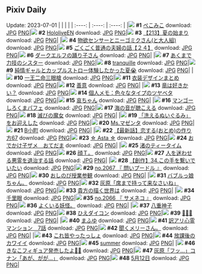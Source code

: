 ## Pixiv Daily
Update: 2023-07-01
|      |      |      |
| :----: | :----: | :----: |
|![](https://pixiv.microyu.workers.dev/c/240x480/img-master/img/2023/06/29/00/00/10/109430548_p0_master1200.jpg) **#1** [ぺこみこ](https://www.pixiv.net/artworks/109430548) download: [JPG](https://pixiv.microyu.workers.dev/img-original/img/2023/06/29/00/00/10/109430548_p0.jpg) [PNG](https://pixiv.microyu.workers.dev/img-original/img/2023/06/29/00/00/10/109430548_p0.png)|![](https://pixiv.microyu.workers.dev/c/240x480/img-master/img/2023/06/30/00/00/06/109457624_p0_master1200.jpg) **#2** [HololiveEN](https://www.pixiv.net/artworks/109457624) download: [JPG](https://pixiv.microyu.workers.dev/img-original/img/2023/06/30/00/00/06/109457624_p0.jpg) [PNG](https://pixiv.microyu.workers.dev/img-original/img/2023/06/30/00/00/06/109457624_p0.png)|![](https://pixiv.microyu.workers.dev/c/240x480/img-master/img/2023/06/30/19/30/13/109477808_p0_master1200.jpg) **#3** [【213】夏の始まり](https://www.pixiv.net/artworks/109477808) download: [JPG](https://pixiv.microyu.workers.dev/img-original/img/2023/06/30/19/30/13/109477808_p0.jpg) [PNG](https://pixiv.microyu.workers.dev/img-original/img/2023/06/30/19/30/13/109477808_p0.png)|
|![](https://pixiv.microyu.workers.dev/c/240x480/img-master/img/2023/06/29/19/26/23/109449211_p0_master1200.jpg) **#4** [物欲センサーとニーゴミクさん(と大人組)](https://www.pixiv.net/artworks/109449211) download: [JPG](https://pixiv.microyu.workers.dev/img-original/img/2023/06/29/19/26/23/109449211_p0.jpg) [PNG](https://pixiv.microyu.workers.dev/img-original/img/2023/06/29/19/26/23/109449211_p0.png)|![](https://pixiv.microyu.workers.dev/c/240x480/img-master/img/2023/06/29/17/28/56/109446395_p0_master1200.jpg) **#5** [ごくごく普通の夫婦の話【２４】](https://www.pixiv.net/artworks/109446395) download: [JPG](https://pixiv.microyu.workers.dev/img-original/img/2023/06/29/17/28/56/109446395_p0.jpg) [PNG](https://pixiv.microyu.workers.dev/img-original/img/2023/06/29/17/28/56/109446395_p0.png)|![](https://pixiv.microyu.workers.dev/c/240x480/img-master/img/2023/06/29/00/00/42/109430662_p0_master1200.jpg) **#6** [ダークエルフの踊り子さん](https://www.pixiv.net/artworks/109430662) download: [JPG](https://pixiv.microyu.workers.dev/img-original/img/2023/06/29/00/00/42/109430662_p0.jpg) [PNG](https://pixiv.microyu.workers.dev/img-original/img/2023/06/29/00/00/42/109430662_p0.png)|
|![](https://pixiv.microyu.workers.dev/c/240x480/img-master/img/2023/06/29/19/10/30/109448798_p0_master1200.jpg) **#7** [あくまで力技のシスター](https://www.pixiv.net/artworks/109448798) download: [JPG](https://pixiv.microyu.workers.dev/img-original/img/2023/06/29/19/10/30/109448798_p0.jpg) [PNG](https://pixiv.microyu.workers.dev/img-original/img/2023/06/29/19/10/30/109448798_p0.png)|![](https://pixiv.microyu.workers.dev/c/240x480/img-master/img/2023/06/29/19/34/10/109449420_p0_master1200.jpg) **#8** [tranquille](https://www.pixiv.net/artworks/109449420) download: [JPG](https://pixiv.microyu.workers.dev/img-original/img/2023/06/29/19/34/10/109449420_p0.jpg) [PNG](https://pixiv.microyu.workers.dev/img-original/img/2023/06/29/19/34/10/109449420_p0.png)|![](https://pixiv.microyu.workers.dev/c/240x480/img-master/img/2023/06/29/00/00/47/109430681_p0_master1200.jpg) **#9** [純情ギャルとカップルストロー体験したかった夏😭](https://www.pixiv.net/artworks/109430681) download: [JPG](https://pixiv.microyu.workers.dev/img-original/img/2023/06/29/00/00/47/109430681_p0.jpg) [PNG](https://pixiv.microyu.workers.dev/img-original/img/2023/06/29/00/00/47/109430681_p0.png)|
|![](https://pixiv.microyu.workers.dev/c/240x480/img-master/img/2023/06/29/00/00/29/109430619_p0_master1200.jpg) **#10** [一王二命三眼槍](https://www.pixiv.net/artworks/109430619) download: [JPG](https://pixiv.microyu.workers.dev/img-original/img/2023/06/29/00/00/29/109430619_p0.jpg) [PNG](https://pixiv.microyu.workers.dev/img-original/img/2023/06/29/00/00/29/109430619_p0.png)|![](https://pixiv.microyu.workers.dev/c/240x480/img-master/img/2023/06/30/00/03/09/109457997_p0_master1200.jpg) **#11** [衣装デザインまとめ](https://www.pixiv.net/artworks/109457997) download: [JPG](https://pixiv.microyu.workers.dev/img-original/img/2023/06/30/00/03/09/109457997_p0.jpg) [PNG](https://pixiv.microyu.workers.dev/img-original/img/2023/06/30/00/03/09/109457997_p0.png)|![](https://pixiv.microyu.workers.dev/c/240x480/img-master/img/2023/06/30/19/12/44/109477319_p0_master1200.jpg) **#12** [善意](https://www.pixiv.net/artworks/109477319) download: [JPG](https://pixiv.microyu.workers.dev/img-original/img/2023/06/30/19/12/44/109477319_p0.jpg) [PNG](https://pixiv.microyu.workers.dev/img-original/img/2023/06/30/19/12/44/109477319_p0.png)|
|![](https://pixiv.microyu.workers.dev/c/240x480/img-master/img/2023/06/30/07/30/01/109465132_p0_master1200.jpg) **#13** [竜は好きかい？](https://www.pixiv.net/artworks/109465132) download: [JPG](https://pixiv.microyu.workers.dev/img-original/img/2023/06/30/07/30/01/109465132_p0.jpg) [PNG](https://pixiv.microyu.workers.dev/img-original/img/2023/06/30/07/30/01/109465132_p0.png)|![](https://pixiv.microyu.workers.dev/c/240x480/img-master/img/2023/06/29/07/00/10/109437397_p0_master1200.jpg) **#14** [個人メモ：色々なタイプのツヤベタ](https://www.pixiv.net/artworks/109437397) download: [JPG](https://pixiv.microyu.workers.dev/img-original/img/2023/06/29/07/00/10/109437397_p0.jpg) [PNG](https://pixiv.microyu.workers.dev/img-original/img/2023/06/29/07/00/10/109437397_p0.png)|![](https://pixiv.microyu.workers.dev/c/240x480/img-master/img/2023/06/30/00/00/44/109457770_p0_master1200.jpg) **#15** [哀ちゃん](https://www.pixiv.net/artworks/109457770) download: [JPG](https://pixiv.microyu.workers.dev/img-original/img/2023/06/30/00/00/44/109457770_p0.jpg) [PNG](https://pixiv.microyu.workers.dev/img-original/img/2023/06/30/00/00/44/109457770_p0.png)|
|![](https://pixiv.microyu.workers.dev/c/240x480/img-master/img/2023/06/29/20/30/01/109450911_p0_master1200.jpg) **#16** [マンゴーしろくまパフェ](https://www.pixiv.net/artworks/109450911) download: [JPG](https://pixiv.microyu.workers.dev/img-original/img/2023/06/29/20/30/01/109450911_p0.jpg) [PNG](https://pixiv.microyu.workers.dev/img-original/img/2023/06/29/20/30/01/109450911_p0.png)|![](https://pixiv.microyu.workers.dev/c/240x480/img-master/img/2023/06/29/20/40/58/109451251_p0_master1200.jpg) **#17** [海の音が聴こえる](https://www.pixiv.net/artworks/109451251) download: [JPG](https://pixiv.microyu.workers.dev/img-original/img/2023/06/29/20/40/58/109451251_p0.jpg) [PNG](https://pixiv.microyu.workers.dev/img-original/img/2023/06/29/20/40/58/109451251_p0.png)|![](https://pixiv.microyu.workers.dev/c/240x480/img-master/img/2023/06/30/00/00/03/109457609_p0_master1200.jpg) **#18** [滅びの魔女](https://www.pixiv.net/artworks/109457609) download: [JPG](https://pixiv.microyu.workers.dev/img-original/img/2023/06/30/00/00/03/109457609_p0.jpg) [PNG](https://pixiv.microyu.workers.dev/img-original/img/2023/06/30/00/00/03/109457609_p0.png)|
|![](https://pixiv.microyu.workers.dev/c/240x480/img-master/img/2023/06/30/19/52/44/109478413_p0_master1200.jpg) **#19** [「洗えるぬいぐるみ」をお迎えした](https://www.pixiv.net/artworks/109478413) download: [JPG](https://pixiv.microyu.workers.dev/img-original/img/2023/06/30/19/52/44/109478413_p0.jpg) [PNG](https://pixiv.microyu.workers.dev/img-original/img/2023/06/30/19/52/44/109478413_p0.png)|![](https://pixiv.microyu.workers.dev/c/240x480/img-master/img/2023/06/30/19/59/30/109478593_p0_master1200.jpg) **#20** [Ms.マゼンタ](https://www.pixiv.net/artworks/109478593) download: [JPG](https://pixiv.microyu.workers.dev/img-original/img/2023/06/30/19/59/30/109478593_p0.jpg) [PNG](https://pixiv.microyu.workers.dev/img-original/img/2023/06/30/19/59/30/109478593_p0.png)|![](https://pixiv.microyu.workers.dev/c/240x480/img-master/img/2023/06/29/07/11/06/109437533_p0_master1200.jpg) **#21** [B小町](https://www.pixiv.net/artworks/109437533) download: [JPG](https://pixiv.microyu.workers.dev/img-original/img/2023/06/29/07/11/06/109437533_p0.jpg) [PNG](https://pixiv.microyu.workers.dev/img-original/img/2023/06/29/07/11/06/109437533_p0.png)|
|![](https://pixiv.microyu.workers.dev/c/240x480/img-master/img/2023/06/30/12/30/47/109469521_p0_master1200.jpg) **#22** [【最新話】恋する(おとめ)の作り方67](https://www.pixiv.net/artworks/109469521) download: [JPG](https://pixiv.microyu.workers.dev/img-original/img/2023/06/30/12/30/47/109469521_p0.jpg) [PNG](https://pixiv.microyu.workers.dev/img-original/img/2023/06/30/12/30/47/109469521_p0.png)|![](https://pixiv.microyu.workers.dev/c/240x480/img-master/img/2023/06/29/11/59/41/109441001_p0_master1200.jpg) **#23** [☆ Asta ☆](https://www.pixiv.net/artworks/109441001) download: [JPG](https://pixiv.microyu.workers.dev/img-original/img/2023/06/29/11/59/41/109441001_p0.jpg) [PNG](https://pixiv.microyu.workers.dev/img-original/img/2023/06/29/11/59/41/109441001_p0.png)|![](https://pixiv.microyu.workers.dev/c/240x480/img-master/img/2023/06/30/00/26/45/109458831_p0_master1200.jpg) **#24** [おでかけ子ザメ　おてだま](https://www.pixiv.net/artworks/109458831) download: [JPG](https://pixiv.microyu.workers.dev/img-original/img/2023/06/30/00/26/45/109458831_p0.jpg) [PNG](https://pixiv.microyu.workers.dev/img-original/img/2023/06/30/00/26/45/109458831_p0.png)|
|![](https://pixiv.microyu.workers.dev/c/240x480/img-master/img/2023/06/30/17/11/03/109474234_p0_master1200.jpg) **#25** [渚のティータイム](https://www.pixiv.net/artworks/109474234) download: [JPG](https://pixiv.microyu.workers.dev/img-original/img/2023/06/30/17/11/03/109474234_p0.jpg) [PNG](https://pixiv.microyu.workers.dev/img-original/img/2023/06/30/17/11/03/109474234_p0.png)|![](https://pixiv.microyu.workers.dev/c/240x480/img-master/img/2023/06/29/16/53/14/109445690_p0_master1200.jpg) **#26** [顔Ｔ。](https://www.pixiv.net/artworks/109445690) download: [JPG](https://pixiv.microyu.workers.dev/img-original/img/2023/06/29/16/53/14/109445690_p0.jpg) [PNG](https://pixiv.microyu.workers.dev/img-original/img/2023/06/29/16/53/14/109445690_p0.png)|![](https://pixiv.microyu.workers.dev/c/240x480/img-master/img/2023/06/30/00/05/37/109458101_p0_master1200.jpg) **#27** [人を迷わせる悪霊を退治する話](https://www.pixiv.net/artworks/109458101) download: [JPG](https://pixiv.microyu.workers.dev/img-original/img/2023/06/30/00/05/37/109458101_p0.jpg) [PNG](https://pixiv.microyu.workers.dev/img-original/img/2023/06/30/00/05/37/109458101_p0.png)|
|![](https://pixiv.microyu.workers.dev/c/240x480/img-master/img/2023/06/29/00/02/51/109430872_p0_master1200.jpg) **#28** [【創作】34.この手を繋いでいたい](https://www.pixiv.net/artworks/109430872) download: [JPG](https://pixiv.microyu.workers.dev/img-original/img/2023/06/29/00/02/51/109430872_p0.jpg) [PNG](https://pixiv.microyu.workers.dev/img-original/img/2023/06/29/00/02/51/109430872_p0.png)|![](https://pixiv.microyu.workers.dev/c/240x480/img-master/img/2023/06/29/12/19/40/109441442_p0_master1200.jpg) **#29** [no.2067 『 問いプードル 』](https://www.pixiv.net/artworks/109441442) download: [JPG](https://pixiv.microyu.workers.dev/img-original/img/2023/06/29/12/19/40/109441442_p0.jpg) [PNG](https://pixiv.microyu.workers.dev/img-original/img/2023/06/29/12/19/40/109441442_p0.png)|![](https://pixiv.microyu.workers.dev/c/240x480/img-master/img/2023/06/29/21/50/18/109453295_p0_master1200.jpg) **#30** [おしのび授業参観](https://www.pixiv.net/artworks/109453295) download: [JPG](https://pixiv.microyu.workers.dev/img-original/img/2023/06/29/21/50/18/109453295_p0.jpg) [PNG](https://pixiv.microyu.workers.dev/img-original/img/2023/06/29/21/50/18/109453295_p0.png)|
|![](https://pixiv.microyu.workers.dev/c/240x480/img-master/img/2023/06/29/20/33/02/109451016_p0_master1200.jpg) **#31** [バブルっ娘ちゃん。](https://www.pixiv.net/artworks/109451016) download: [JPG](https://pixiv.microyu.workers.dev/img-original/img/2023/06/29/20/33/02/109451016_p0.jpg) [PNG](https://pixiv.microyu.workers.dev/img-original/img/2023/06/29/20/33/02/109451016_p0.png)|![](https://pixiv.microyu.workers.dev/c/240x480/img-master/img/2023/06/29/16/04/27/109444851_p0_master1200.jpg) **#32** [灰原「席まで持って来なさいね」](https://www.pixiv.net/artworks/109444851) download: [JPG](https://pixiv.microyu.workers.dev/img-original/img/2023/06/29/16/04/27/109444851_p0.jpg) [PNG](https://pixiv.microyu.workers.dev/img-original/img/2023/06/29/16/04/27/109444851_p0.png)|![](https://pixiv.microyu.workers.dev/c/240x480/img-master/img/2023/06/30/20/20/43/109479306_p0_master1200.jpg) **#33** [貴方の描く世界は](https://www.pixiv.net/artworks/109479306) download: [JPG](https://pixiv.microyu.workers.dev/img-original/img/2023/06/30/20/20/43/109479306_p0.jpg) [PNG](https://pixiv.microyu.workers.dev/img-original/img/2023/06/30/20/20/43/109479306_p0.png)|
|![](https://pixiv.microyu.workers.dev/c/240x480/img-master/img/2023/06/30/07/17/19/109464969_p0_master1200.jpg) **#34** [千里眼](https://www.pixiv.net/artworks/109464969) download: [JPG](https://pixiv.microyu.workers.dev/img-original/img/2023/06/30/07/17/19/109464969_p0.jpg) [PNG](https://pixiv.microyu.workers.dev/img-original/img/2023/06/30/07/17/19/109464969_p0.png)|![](https://pixiv.microyu.workers.dev/c/240x480/img-master/img/2023/06/29/07/53/31/109438089_p0_master1200.jpg) **#35** [no.2066 『 サメネコ 』](https://www.pixiv.net/artworks/109438089) download: [JPG](https://pixiv.microyu.workers.dev/img-original/img/2023/06/29/07/53/31/109438089_p0.jpg) [PNG](https://pixiv.microyu.workers.dev/img-original/img/2023/06/29/07/53/31/109438089_p0.png)|![](https://pixiv.microyu.workers.dev/c/240x480/img-master/img/2023/06/29/21/39/20/109452964_p0_master1200.jpg) **#36** [よくいる妖怪。](https://www.pixiv.net/artworks/109452964) download: [JPG](https://pixiv.microyu.workers.dev/img-original/img/2023/06/29/21/39/20/109452964_p0.jpg) [PNG](https://pixiv.microyu.workers.dev/img-original/img/2023/06/29/21/39/20/109452964_p0.png)|
|![](https://pixiv.microyu.workers.dev/c/240x480/img-master/img/2023/06/29/02/34/07/109434540_p0_master1200.jpg) **#37** [八重神子](https://www.pixiv.net/artworks/109434540) download: [JPG](https://pixiv.microyu.workers.dev/img-original/img/2023/06/29/02/34/07/109434540_p0.jpg) [PNG](https://pixiv.microyu.workers.dev/img-original/img/2023/06/29/02/34/07/109434540_p0.png)|![](https://pixiv.microyu.workers.dev/c/240x480/img-master/img/2023/06/30/00/00/44/109457769_p0_master1200.jpg) **#38** [ひえダイコン](https://www.pixiv.net/artworks/109457769) download: [JPG](https://pixiv.microyu.workers.dev/img-original/img/2023/06/30/00/00/44/109457769_p0.jpg) [PNG](https://pixiv.microyu.workers.dev/img-original/img/2023/06/30/00/00/44/109457769_p0.png)|![](https://pixiv.microyu.workers.dev/c/240x480/img-master/img/2023/06/29/00/51/40/109432437_p0_master1200.jpg) **#39** [🎈🦋🌸](https://www.pixiv.net/artworks/109432437) download: [JPG](https://pixiv.microyu.workers.dev/img-original/img/2023/06/29/00/51/40/109432437_p0.jpg) [PNG](https://pixiv.microyu.workers.dev/img-original/img/2023/06/29/00/51/40/109432437_p0.png)|
|![](https://pixiv.microyu.workers.dev/c/240x480/img-master/img/2023/06/30/18/36/48/109476369_p0_master1200.jpg) **#40** [まふゆ](https://www.pixiv.net/artworks/109476369) download: [JPG](https://pixiv.microyu.workers.dev/img-original/img/2023/06/30/18/36/48/109476369_p0.jpg) [PNG](https://pixiv.microyu.workers.dev/img-original/img/2023/06/30/18/36/48/109476369_p0.png)|![](https://pixiv.microyu.workers.dev/c/240x480/img-master/img/2023/06/29/16/48/44/109445610_p0_master1200.jpg) **#41** [訳アリ心霊マンション　7話](https://www.pixiv.net/artworks/109445610) download: [JPG](https://pixiv.microyu.workers.dev/img-original/img/2023/06/29/16/48/44/109445610_p0.jpg) [PNG](https://pixiv.microyu.workers.dev/img-original/img/2023/06/29/16/48/44/109445610_p0.png)|![](https://pixiv.microyu.workers.dev/c/240x480/img-master/img/2023/06/30/16/35/48/109473434_p0_master1200.jpg) **#42** [聞くメリーさん。](https://www.pixiv.net/artworks/109473434) download: [JPG](https://pixiv.microyu.workers.dev/img-original/img/2023/06/30/16/35/48/109473434_p0.jpg) [PNG](https://pixiv.microyu.workers.dev/img-original/img/2023/06/30/16/35/48/109473434_p0.png)|
|![](https://pixiv.microyu.workers.dev/c/240x480/img-master/img/2023/06/30/01/28/31/109460464_p0_master1200.jpg) **#43** [これ皆やったっしょ](https://www.pixiv.net/artworks/109460464) download: [JPG](https://pixiv.microyu.workers.dev/img-original/img/2023/06/30/01/28/31/109460464_p0.jpg) [PNG](https://pixiv.microyu.workers.dev/img-original/img/2023/06/30/01/28/31/109460464_p0.png)|![](https://pixiv.microyu.workers.dev/c/240x480/img-master/img/2023/06/30/20/22/35/109479363_p0_master1200.jpg) **#44** [放課後のカワイイ](https://www.pixiv.net/artworks/109479363) download: [JPG](https://pixiv.microyu.workers.dev/img-original/img/2023/06/30/20/22/35/109479363_p0.jpg) [PNG](https://pixiv.microyu.workers.dev/img-original/img/2023/06/30/20/22/35/109479363_p0.png)|![](https://pixiv.microyu.workers.dev/c/240x480/img-master/img/2023/06/29/21/49/31/109453273_p0_master1200.jpg) **#45** [summer](https://www.pixiv.net/artworks/109453273) download: [JPG](https://pixiv.microyu.workers.dev/img-original/img/2023/06/29/21/49/31/109453273_p0.jpg) [PNG](https://pixiv.microyu.workers.dev/img-original/img/2023/06/29/21/49/31/109453273_p0.png)|
|![](https://pixiv.microyu.workers.dev/c/240x480/img-master/img/2023/06/29/16/00/04/109444779_p0_master1200.jpg) **#46** [きなこフィギュア発売したよ🎉✨](https://www.pixiv.net/artworks/109444779) download: [JPG](https://pixiv.microyu.workers.dev/img-original/img/2023/06/29/16/00/04/109444779_p0.jpg) [PNG](https://pixiv.microyu.workers.dev/img-original/img/2023/06/29/16/00/04/109444779_p0.png)|![](https://pixiv.microyu.workers.dev/c/240x480/img-master/img/2023/06/30/12/01/45/109469039_p0_master1200.jpg) **#47** [灰原「フッ…」コナン「あが、がが…」](https://www.pixiv.net/artworks/109469039) download: [JPG](https://pixiv.microyu.workers.dev/img-original/img/2023/06/30/12/01/45/109469039_p0.jpg) [PNG](https://pixiv.microyu.workers.dev/img-original/img/2023/06/30/12/01/45/109469039_p0.png)|![](https://pixiv.microyu.workers.dev/c/240x480/img-master/img/2023/06/30/20/19/18/109479258_p0_master1200.jpg) **#48** [5月12日](https://www.pixiv.net/artworks/109479258) download: [JPG](https://pixiv.microyu.workers.dev/img-original/img/2023/06/30/20/19/18/109479258_p0.jpg) [PNG](https://pixiv.microyu.workers.dev/img-original/img/2023/06/30/20/19/18/109479258_p0.png)|

